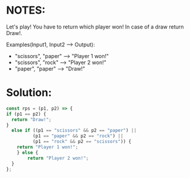 
# NOTES:
Let's play! You have to return which player won! In case of a draw return Draw!.

Examples(Input1, Input2 --> Output):

- "scissors", "paper" --> "Player 1 won!"
- "scissors", "rock" --> "Player 2 won!"
- "paper", "paper" --> "Draw!"

# Solution:	
```javascript
const rps = (p1, p2) => {
if (p1 == p2) {
  return "Draw!";
}
  else if ((p1 == "scissors" && p2 == "paper") || 
          (p1 == "paper" && p2 == "rock") || 
          (p1 == "rock" && p2 == "scissors")) {
    return "Player 1 won!";
    } else { 
        return "Player 2 won!";
  }
};
```